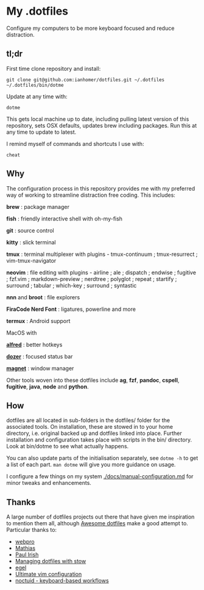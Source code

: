 # My .dotfiles

Configure my computers to be more keyboard focused and reduce distraction.

## tl;dr

First time clone repository and install:

    git clone git@github.com:ianhomer/dotfiles.git ~/.dotfiles
    ~/.dotfiles/bin/dotme

Update at any time with:

    dotme

This gets local machine up to date, including pulling latest version of this
repository, sets OSX defaults, updates brew including packages. Run this at any
time to update to latest.

I remind myself of commands and shortcuts I use with:

    cheat

## Why

The configuration process in this repository provides me with my preferred way
of working to streamline distraction free coding. This includes:

**brew**
: package manager

**fish**
: friendly interactive shell with oh-my-fish

**git**
: source control

**kitty**
: slick terminal

**tmux**
: terminal multiplexer with plugins - tmux-continuum ; tmux-resurrect ; vim-tmux-navigator

**neovim**
: file editing with plugins - airline ; ale ; dispatch ; endwise ; fugitive ;
  fzf.vim ; markdown-preview ; nerdtree ; polyglot ; repeat ; startify ;
  surround ; tabular ; which-key ; surround ; syntastic

**nnn** and **broot**
: file explorers

**FiraCode Nerd Font**
: ligatures, powerline and more

**termux**
: Android support

MacOS with

**[alfred](https://www.alfredapp.com/)**
: better hotkeys

**[dozer](https://github.com/Mortennn/Dozer)**
: focused status bar

**[magnet](https://magnet.crowdcafe.com/)**
: window manager

Other tools woven into these dotfiles include **ag**, **fzf**, **pandoc**,
**cspell**, **fugitive**, **java**, **node** and **python**.

## How

dotfiles are all located in sub-folders in the dotfiles/ folder for the
associated tools. On installation, these are stowed in to your home directory,
i.e. original backed up and dotfiles linked into place. Further installation and
configuration takes place with scripts in the bin/ directory.  Look at bin/dotme
to see what actually happens.

You can also update parts of the initialisation separately, see `dotme -h` to
get a list of each part. `man dotme` will give you more guidance on usage.

I configure a few things on my system [./docs/manual-configuration.md](manually)
for minor tweaks and enhancements.

## Thanks

A large number of dotfiles projects out there that have given me inspiration to
mention them all, although [Awesome
dotfiles](https://github.com/webpro/awesome-dotfiles) make a good attempt to.
Particular thanks to:

- [webpro](https://github.com/webpro/dotfiles)
- [Mathias](https://github.com/mathiasbynens/dotfiles)
- [Paul Irish](https://github.com/paulirish/dotfiles)
- [Managing dotfiles with
  stow](https://alexpearce.me/2016/02/managing-dotfiles-with-stow/)
- [egel](https://github.com/egel/dotfiles)
- [Ultimate vim configuration](https://github.com/amix/vimrc)
- [noctuid - keyboard-based workflows](https://github.com/noctuid/dotfiles)
